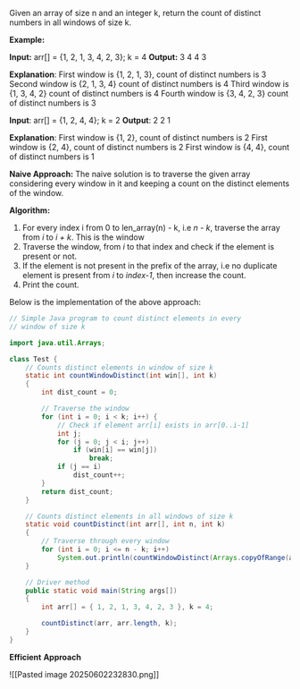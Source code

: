 Given an array of size n and an integer k, return the count of distinct numbers in all windows of size k. 

**Example:** 

**Input:** arr[] = {1, 2, 1, 3, 4, 2, 3};
       k = 4
**Output:** 3 4 4 3

**Explanation**:
First window is {1, 2, 1, 3}, count of distinct numbers is 3
Second window is {2, 1, 3, 4} count of distinct numbers is 4
Third window is {1, 3, 4, 2} count of distinct numbers is 4
Fourth window is {3, 4, 2, 3} count of distinct numbers is 3

**Input**: arr[] = {1, 2, 4, 4};
       k = 2
**Output**: 2 2 1

**Explanation**:
First window is {1, 2}, count of distinct numbers is 2
First window is {2, 4}, count of distinct numbers is 2
First window is {4, 4}, count of distinct numbers is 1
 

  
**Naive Approach:** The naive solution is to traverse the given array considering every window in it and keeping a count on the distinct elements of the window. 

**Algorithm:** 

1. For every index i from 0 to len_array(n) - k, i.e _n - k_, traverse the array from _i_ to _i + k_. This is the window
2. Traverse the window, from _i_ to that index and check if the element is present or not.
3. If the element is not present in the prefix of the array, i.e no duplicate element is present from _i_ to _index-1_, then increase the count.
4. Print the count.

Below is the implementation of the above approach:
```java
// Simple Java program to count distinct elements in every
// window of size k

import java.util.Arrays;

class Test {
    // Counts distinct elements in window of size k
    static int countWindowDistinct(int win[], int k)
    {
        int dist_count = 0;

        // Traverse the window
        for (int i = 0; i < k; i++) {
            // Check if element arr[i] exists in arr[0..i-1]
            int j;
            for (j = 0; j < i; j++)
                if (win[i] == win[j])
                    break;
            if (j == i)
                dist_count++;
        }
        return dist_count;
    }

    // Counts distinct elements in all windows of size k
    static void countDistinct(int arr[], int n, int k)
    {
        // Traverse through every window
        for (int i = 0; i <= n - k; i++)
            System.out.println(countWindowDistinct(Arrays.copyOfRange(arr, i, arr.length), k));
    }

    // Driver method
    public static void main(String args[])
    {
        int arr[] = { 1, 2, 1, 3, 4, 2, 3 }, k = 4;

        countDistinct(arr, arr.length, k);
    }
}
```

**Efficient** **Approach**

![[Pasted image 20250602232830.png]]
